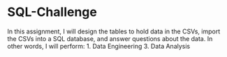 # SQL-Challenge
In this assignment, I will design the tables to hold data in the CSVs, import the CSVs into a SQL database, and answer questions about the data. In other words, I will perform:  1. Data Engineering  3. Data Analysis
